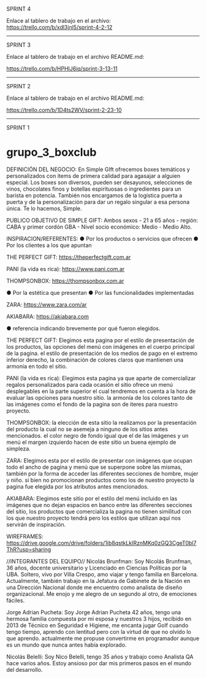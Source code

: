 SPRINT 4

Enlace al tablero de trabajo en el archivo:
https://trello.com/b/xdl3jnl5/sprint-4-2-12

---

SPRINT 3

Enlace al tablero de trabajo en el archivo ​README.md:

https://trello.com/b/HPHlJ6iq/sprint-3-13-11

---

SPRINT 2

Enlace al tablero de trabajo en el archivo ​README.md:

https://trello.com/b/1D4ts2WV/sprint-2-23-10

---

SPRINT 1

# grupo_3_boxclub

DEFINICIÓN DEL NEGOCIO:
En Simple GIft ofrecemos boxes temáticos y personalizados con items de primera calidad para agasajar a alguien especial. Los boxes son diversos, pueden ser desayunos, selecciones de vinos, chocolates finos y botellas espirituosas o ingredientes para un barista en potencia. También nos encargamos de la logística puerta a puerta y de la personalización para dar un regalo singular a esa persona única. Te lo hacemos, Simple.

PUBLICO OBJETIVO DE SIMPLE GIFT:
Ambos sexos - 21 a 65 años - región: CABA y primer cordón GBA - Nivel socio económico: Medio - Medio Alto.

INSPIRACION/REFERENTES:
● Por los productos o servicios que ofrecen
● Por los clientes a los que apuntan

THE PERFECT GIFT: https://theperfectgift.com.ar

PANI (la vida es rica): https://www.pani.com.ar

THOMPSONBOX: https://thompsonbox.com.ar

● Por la estética que presentan
● Por las funcionalidades implementadas

ZARA: https://www.zara.com/ar

AKIABARA: https://akiabara.com

● referencia indicando brevemente por qué fueron elegidos.

THE PERFECT GIFT: Elegimos esta pagina por el estilo de presentación de los productos, las opciones del menú con imágenes en el cuerpo principal de la pagina. el estilo de presentación de los medios de pago en el extremo inferior derecho, la combinación de colores claros que mantienen una armonía en todo el sitio.

PANI (la vida es rica): Elegimos esta pagina ya que aparte de comercializar regalos personalizados para cada ocasión el sitio ofrece un menú desplegables en la parte superior el cual tendremos en cuenta a la hora de evaluar las opciones para nuestro sitio.
la armonía de los colores tanto de las imágenes como el fondo de la pagina son de iteres para nuestro proyecto.

THOMPSONBOX: la elección de esta sitio la realizamos por la presentación del producto la cual no se asemeja a ninguno de los sitios antes mencionados. el color negro de fondo igual que el de las imágenes y un menú el margen izquierdo hacen de este sitio un buena ejemplo de simpleza.

ZARA: Elegimos esta por el estilo de presentar con imágenes que ocupan todo el ancho de pagina y menú que se superpone sobre las mismas, también por la forma de acceder las diferentes secciones de hombre, mujer y niño. si bien no promocionan productos como los de nuestro proyecto la pagina fue elegida por los atributos antes mencionados.

AKIABARA: Elegimos este sitio por el estilo del menú incluido en las imágenes que no dejan espacios en banco entre las diferentes secciones del sitio, los productos que comercializa la pagina no tienen similitud con los que nuestro proyecto tendrá pero los estilos que utilizan aquí nos servirán de inspiración.

WIREFRAMES:
https://drive.google.com/drive/folders/1ib8qstkLkIRznMKq0zGQ3CgeT0bl7ThR?usp=sharing

//INTEGRANTES DEL EQUIPO//
Nicolás Brunfman: Soy Nicolás Brunfman, 36 años, docente universitario y Licenciado en Ciencias Políticas por la UBA. Soltero, vivo por Villa Crespo, amo viajar y tengo familia en Barcelona. Actualmente, también trabajo en la Jefatura de Gabinete de la Nación en una Dirección Nacional donde me encuentro como analista de diseño organizacional. Me enojo y me alegro de un segundo al otro, de emociones fáciles.

Jorge Adrian Pucheta: Soy Jorge Adrian Pucheta 42 años, tengo una hermosa familia compuesta por mi esposa y nuestros 3 hijos, recibido en 2013 de Técnico en Seguridad e Higiene, me encanta jugar Golf cuando tengo tiempo, aprendo con lentitud pero con la virtud de que no olvido lo que aprendo. actualmente me propuse convertirme en programador aunque es un mundo que nunca antes había explorado.

Nicolás Belelli: Soy Nico Belelli, tengo 35 años y trabajo como Analista QA hace varios años. Estoy ansioso por dar mis primeros pasos en el mundo del desarrollo.
